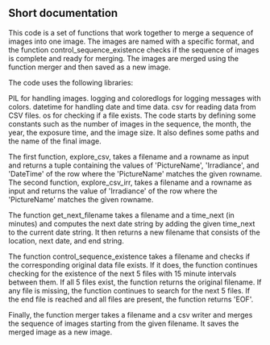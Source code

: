 ## Short documentation
This code is a set of functions that work together to merge a sequence of images into one image. The images are named with a specific format, and the function control_sequence_existence checks if the sequence of images is complete and ready for merging. The images are merged using the function merger and then saved as a new image.

The code uses the following libraries:

PIL for handling images.
logging and coloredlogs for logging messages with colors.
datetime for handling date and time data.
csv for reading data from CSV files.
os for checking if a file exists.
The code starts by defining some constants such as the number of images in the sequence, the month, the year, the exposure time, and the image size. It also defines some paths and the name of the final image.

The first function, explore_csv, takes a filename and a rowname as input and returns a tuple containing the values of 'PictureName', 'Irradiance', and 'DateTime' of the row where the 'PictureName' matches the given rowname. The second function, explore_csv_irr, takes a filename and a rowname as input and returns the value of 'Irradiance' of the row where the 'PictureName' matches the given rowname.

The function get_next_filename takes a filename and a time_next (in minutes) and computes the next date string by adding the given time_next to the current date string. It then returns a new filename that consists of the location, next date, and end string.

The function control_sequence_existence takes a filename and checks if the corresponding original data file exists. If it does, the function continues checking for the existence of the next 5 files with 15 minute intervals between them. If all 5 files exist, the function returns the original filename. If any file is missing, the function continues to search for the next 5 files. If the end file is reached and all files are present, the function returns 'EOF'.

Finally, the function merger takes a filename and a csv writer and merges the sequence of images starting from the given filename. It saves the merged image as a new image.